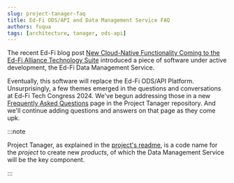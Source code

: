 ```yaml
---
slug: project-tanager-faq
title: Ed-Fi ODS/API and Data Management Service FAQ
authors: fuqua
tags: [architecture, tanager, ods-api]
---
```


The recent Ed-Fi blog post
[New Cloud-Native Functionality Coming to the Ed-Fi Alliance Technology Suite](https://www.ed-fi.org/blog/cloud-native-ed-fi-technology/)
introduced a piece of software under active development, the Ed-Fi Data
Management Service.

Eventually, this software will replace the Ed-Fi ODS/API Platform.
Unsurprisingly, a few themes emerged in the questions and conversations at Ed-Fi
Tech Congress 2024. We've begun addressing those in a new
[Frequently Asked Questions](/reference/roadmap/api-faq)
page in the Project Tanager repository. And we'll continue adding questions and
answers on that page as they come upk.

:::note

Project Tanager, as explained in the
[project's readme](https://github.com/Ed-Fi-Alliance-OSS/Project-Tanager/blob/main),
is a code name for the _project_ to create new _products_, of which the Data
Management Service will be the key component.

:::
